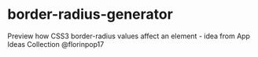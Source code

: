 # border-radius-generator
Preview how CSS3 border-radius values affect an element - idea from App Ideas Collection @florinpop17
